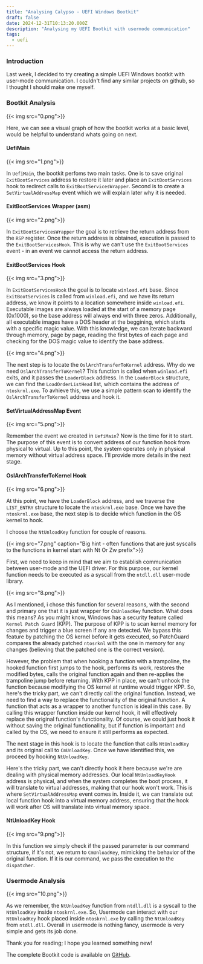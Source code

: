 ```yaml
---
title: "Analysing Calypso - UEFI Windows Bootkit"
draft: false
date: 2024-12-31T10:13:20.000Z
description: "Analysing my UEFI Bootkit with usermode communication"
tags:
  - uefi
---
```


### Introduction

Last week, I decided to try creating a simple UEFI Windows bootkit with user-mode communication.
I couldn't find any similar projects on github, so I thought I should make one myself.

### Bootkit Analysis

{{< img src="0.png">}}

Here, we can see a visual graph of how the bootkit works at a basic level,
would be helpful to understand whats going on next.

#### UefiMain

{{< img src="1.png">}}

In `UefiMain`, the bootkit perfoms two main tasks. 
One is to save original `ExitBootServices` address to restore it later and place an `ExitBootServices` hook to redirect calls to `ExitBootServicesWrapper`.
Second is to create a `SetVirtualAddressMap` event which we will explain later why it is needed. 

#### ExitBootServices Wrapper (asm)

{{< img src="2.png">}}

In `ExitBootServicesWrapper` the goal is to retrieve the return address from the `RSP` register.
Once the return address is obtained, execution is passed to the `ExitBootServicesHook`.
This is why we can't use the `ExitBootServices` event - in an event we cannot access the return address.

#### ExitBootServices Hook

{{< img src="3.png">}}

In `ExitBootServicesHook` the goal is to locate `winload.efi` base. Since `ExitBootServices` is called from `winload.efi`,
and we have its return address, we know it points to a location somewhere inside `winload.efi`.
Executable images are always loaded at the start of a memory page (0x1000), so the base address will always end with three zeros.
Additionally, all executable images have a DOS header at the beggining, which starts with a specific magic value.
With this knowledge, we can iterate backward through memory, page by page, reading the first bytes of each page and
checking for the DOS magic value to identify the base address.

{{< img src="4.png">}}

The next step is to locate the `OslArchTransferToKernel` address. 
Why do we need `OslArchTransferToKernel`? This function is called when `winload.efi` exits, and it passes
the `LoaderBlock` address. In the `LoaderBlock` structure, we can find the `LoadOrderListHead` list,
which contains the address of `ntoskrnl.exe`. To avhieve this, we use a simple pattern scan to identify the 
`OslArchTransferToKernel` address and hook it.

#### SetVirtualAddressMap Event

{{< img src="5.png">}}

Remember the event we created in `UefiMain`? Now is the time for it to start.
The purpose of this event is to convert address of our function hook from physical to virtual.
Up to this point, the system operates only in physical memory without virtual address space.
I'll provide more details in the next stage.

#### OslArchTransferToKernel Hook

{{< img src="6.png">}}

At this point, we have the `LoaderBlock` address, and we traverse the `LIST_ENTRY` structure to locate the `ntoskrnl.exe` base.
Once we have the `ntoskrnl.exe` base, the next step is to decide which function in the OS kernel to hook.

I choose the `NtUnloadKey` function for couple of reasons.

{{< img src="7.png" caption="Big hint - often functions that are just syscalls to the functions in kernel start with Nt Or Zw prefix">}}

First, we need to keep in mind that we aim to establish communication between user-mode and the UEFI driver.
For this purpose, our kernel function needs to be executed as a syscall from the `ntdll.dll` user-mode library.

{{< img src="8.png">}}

As I mentioned, i chose this function for several reasons, with the second and primary one that it is just wrapper for `CmUnloadKey` function.
What does this means? 
As you might know, Windows has a security feature called `Kernel Patch Guard` (KPP).
The purpose of KPP is to scan kernel memory for changes and trigger a blue screen if any are detected.
We bypass this feature by patching the OS kernel before it gets executed, so PatchGuard compares the already
patched `ntosrknl` with the one in memory for any changes (believing that the patched one is the correct version).

However, the problem that when hooking a function with a trampoline, the hooked function first jumps to the hook, performs
its work, restores the modified bytes, calls the original function again and then re-applies the trampoline jump before returning.
With KPP in place, we can't unhook the function because modifying the OS kernel at runtime would trigger KPP.
So, here's the tricky part, we can't directly call the original function. Instead, we need to find a way to replace
the functionality of the original function. A function that acts as a wrapper to another function is ideal in this case.
By calling this wrapper function inside our kernel hook, it will effectively replace the original function's functionality. 
Of course, we could just hook it without saving the original functionallity, but if function is important and called by the OS,
we need to ensure it still performs as expected.

The next stage in this hook is to locate the function that calls `NtUnloadKey` and its original call to `CmUnloadKey`.
Once we have identified this, we proceed by hooking `NtUnloadKey`.

Here's the tricky part, we can't directly hook it here because we're are dealing with physical memory addresses.
Our local `NtUnloadKeyHook` address is physical, and when the system completes the boot process, it will translate to virtual
addresses, making that our hook won't work. This is where `SetVirtualAddressMap` event comes in. Inside it, we can translate
out local function hook into a virtual memory address, ensuring that the hook will work after OS will translate into virtual memory space.

#### NtUnloadKey Hook

{{< img src="9.png">}}

In this function we simply check if the passed parameter is our command structure, if it's not, we return to `CmUnloadKey`,
mimicking the behavior of the original function. If it is our command, we pass the execution to the `dispatcher`. 

### Usermode Analysis

{{< img src="10.png">}}

As we remember, the `NtUnloadKey` function from `ntdll.dll` is a syscall to the `NtUnloadKey` inside `ntoskrnl.exe`. 
So, Usermode can interact with our `NtUnloadKey` hook placed inside `ntoskrnl.exe` by calling the `NtUnloadKey` from `ntdll.dll`.
Overall in usermode is nothing fancy, usermode is very simple and gets its job done.

Thank you for reading; I hope you learned something new!

The complete Bootkit code is available on [GitHub](https://github.com/3a1/Calypso).